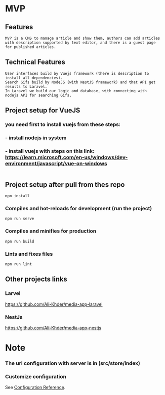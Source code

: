 # MVP

## Features
```
MVP is a CMS to manage article and show them, authors can add articles with description supported by text editor, and there is a guest page for published articles.
```

## Technical Features
```
User interfaces build by Vuejs framework (there is description to install all dependencies).
Search Gifs build by NodeJS (with NestJS framework) and that API get results to Laravel.
In Laravel we build our logic and database, with connecting with nodejs API for searching Gifs.
```
## Project setup for VueJS
### you need first to install vuejs from these steps:
### - install nodejs in system
### - install vuejs with steps on this link: https://learn.microsoft.com/en-us/windows/dev-environment/javascript/vue-on-windows
```
`````
## Project setup after pull from thes repo
```
npm install
```

### Compiles and hot-reloads for development (run the project)
```
npm run serve
```

### Compiles and minifies for production
```
npm run build
```

### Lints and fixes files
```
npm run lint
```

## Other projects links
### Larvel
https://github.com/Ali-Khder/media-app-laravel
### NestJs
https://github.com/Ali-Khder/media-app-nestjs

# Note
### The url configuration with server is in (src/store/index)

### Customize configuration
See [Configuration Reference](https://cli.vuejs.org/config/).
